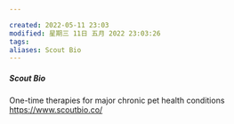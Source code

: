 ```yaml
---

created: 2022-05-11 23:03
modified: 星期三 11日 五月 2022 23:03:26
tags: 
aliases: Scout Bio
---
```


##### Scout Bio
One-time therapies for major chronic pet health conditions
https://www.scoutbio.co/